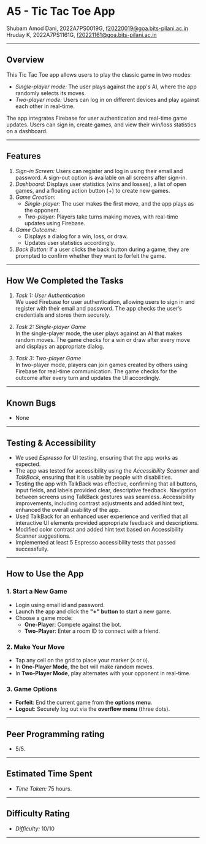 # A5 - Tic Tac Toe App


Shubam Amod Dani, 2022A7PS0019G, f20220019@goa.bits-pilani.ac.in<br/>
Hruday K,         2022A7PS1161G, f20221161@goa.bits-pilani.ac.in


---

## Overview
This Tic Tac Toe app allows users to play the classic game in two modes:

- *Single-player mode:* The user plays against the app's AI, where the app randomly selects its moves.
- *Two-player mode:* Users can log in on different devices and play against each other in real-time.

The app integrates Firebase for user authentication and real-time game updates. Users can sign in, create games, and view their win/loss statistics on a dashboard.

---

## Features
1. *Sign-in Screen:* Users can register and log in using their email and password. A sign-out option is available on all screens after sign-in.
2. *Dashboard:* Displays user statistics (wins and losses), a list of open games, and a floating action button (+) to create new games.
3. *Game Creation:*
    - *Single-player:* The user makes the first move, and the app plays as the opponent.
    - *Two-player:* Players take turns making moves, with real-time updates using Firebase.
4. *Game Outcome:*
    - Displays a dialog for a win, loss, or draw.
    - Updates user statistics accordingly.
5. *Back Button:* If a user clicks the back button during a game, they are prompted to confirm whether they want to forfeit the game.

---

## How We Completed the Tasks

1. *Task 1: User Authentication*  
   We used Firebase for user authentication, allowing users to sign in and register with their email and password. The app checks the user’s credentials and stores them securely.

2. *Task 2: Single-player Game*  
   In the single-player mode, the user plays against an AI that makes random moves. The game checks for a win or draw after every move and displays an appropriate dialog.

3. *Task 3: Two-player Game*  
   In two-player mode, players can join games created by others using Firebase for real-time communication. The game checks for the outcome after every turn and updates the UI accordingly.

---

## Known Bugs
- None

---

## Testing & Accessibility
- We used *Espresso* for UI testing, ensuring that the app works as expected.
- The app was tested for accessibility using the *Accessibility Scanner* and *TalkBack*, ensuring that it is usable by people with disabilities.
- Testing the app with TalkBack was effective, confirming that all buttons, input fields, and labels provided clear, descriptive feedback. Navigation between screens using TalkBack gestures was seamless. Accessibility improvements, including contrast adjustments and added hint text, enhanced the overall usability of the app.
- Used TalkBack for an enhanced user experience and verified that all interactive UI elements provided appropriate feedback and descriptions.
- Modified color contrast and added hint text based on Accessibility Scanner suggestions.
- Implemented at least 5 Espresso accessibility tests that passed successfully.

---

## How to Use the App

### 1. **Start a New Game**
- Login using email id and password.
- Launch the app and click the **"+" button** to start a new game.
- Choose a game mode:
    - **One-Player**: Compete against the bot.
    - **Two-Player**: Enter a room ID to connect with a friend.

### 2. **Make Your Move**
- Tap any cell on the grid to place your marker (`X` or `O`).
- In **One-Player Mode**, the bot will make random moves.
- In **Two-Player Mode**, play alternates with your opponent in real-time.

### 3. **Game Options**
- **Forfeit**: End the current game from the **options menu**.
- **Logout**: Securely log out via the **overflow menu** (three dots).

---

## Peer Programming rating
- 5/5.

---

## Estimated Time Spent
- *Time Taken:* 75 hours.

---

## Difficulty Rating
- *Difficulty:* 10/10

---